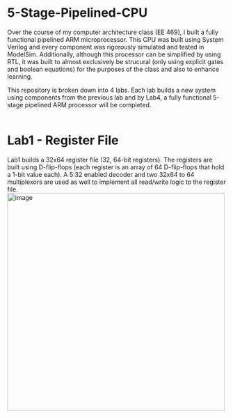 # 5-Stage-Pipelined-CPU

Over the course of my computer architecture class (EE 469), I built a fully functional pipelined ARM microprocessor. This CPU was built using System Verilog and every component was rigorously simulated and tested in ModelSim. Additionally, although this processor can be simplified by using RTL, it was built to almost exclusively be strucural (only using explicit gates and boolean equations) for the purposes of the class and also to enhance learning. 

This repository is broken down into 4 labs. Each lab builds a new system using components from the previous lab and by Lab4, a fully functional 5-stage pipelined ARM processor will be completed. <br><br>

# Lab1 - Register File

Lab1 builds a 32x64 register file (32, 64-bit registers). The registers are built using D-flip-flops (each register is an array of 64 D-flip-flops that hold a 1-bit value each). A 5:32 enabled decoder and two 32x64 to 64 multiplexors are used as well to implement all read/write logic to the register file.
<img src="https://github.com/user-attachments/assets/02135b47-69e3-418d-8d48-e6198b3b2923" alt="image" width="500"/>

